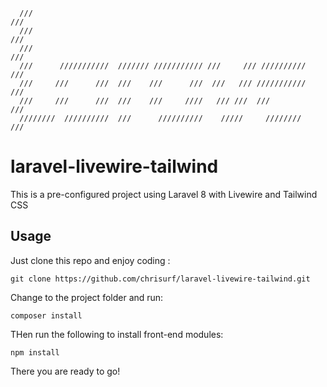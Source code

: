      ///                                                               ///
      ///                                                               ///
      ///                                                               ///
      ///      ///////////  /////// /////////// ///     /// //////////  ///
      ///     ///      ///  ///    ///      ///  ///   /// ///////////  ///
      ///     ///      ///  ///    ///     ////   /// ///  ///          ///
      ////////  //////////  ///      //////////    /////     ////////   ///   


# laravel-livewire-tailwind
This is a pre-configured project using Laravel 8 with Livewire and Tailwind CSS

## Usage

Just clone this repo and enjoy coding :

 ```git clone https://github.com/chrisurf/laravel-livewire-tailwind.git```

 Change to the project folder and run:

 ``composer install``

THen run the following to install front-end modules:

 ```npm install```

There you are ready to go!